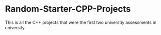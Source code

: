 # Random-Starter-CPP-Projects
This is all the C++ projects that were the first two universtiy assessments in university.
